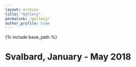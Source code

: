 ```yaml
---
layout: archive
title: "Gallery"
permalink: /gallery/
author_profile: true
---
```


{% include base_path %}

Svalbard, January - May 2018
======

